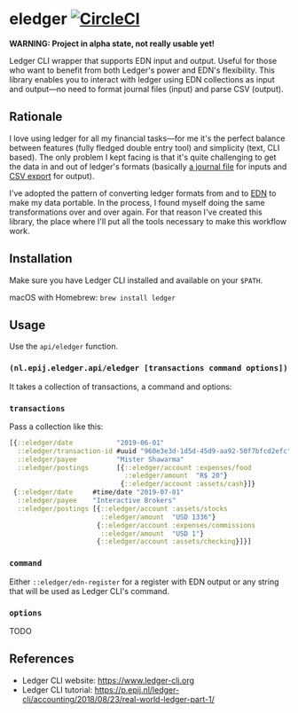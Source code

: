 # eledger [![CircleCI](https://circleci.com/gh/pepijn/eledger.svg?style=svg&circle-token=27f5ba848e50cda482c8b46f5a6835ff571ba9f3)](https://circleci.com/gh/pepijn/eledger)

**WARNING: Project in alpha state, not really usable yet!**

Ledger CLI wrapper that supports EDN input and output. Useful for those who want to benefit from both Ledger's power and EDN's flexibility. This library enables you to interact with ledger using EDN collections as input and output—no need to format journal files (input) and parse CSV (output).

## Rationale

I love using ledger for all my financial tasks—for me it's the perfect balance between features (fully fledged double entry tool) and simplicity (text, CLI based). The only problem I kept facing is that it's quite challenging to get the data in and out of ledger's formats (basically [a journal file](https://www.ledger-cli.org/3.0/doc/ledger3.html#Example-Journal-File) for inputs and [CSV export](https://www.ledger-cli.org/3.0/doc/ledger3.html#index-csv-exporting) for output).

I've adopted the pattern of converting ledger formats from and to [EDN](https://github.com/edn-format/edn) to make my data portable. In the process, I found myself doing the same transformations over and over again. For that reason I've created this library, the place where I'll put all the tools necessary to make this workflow work.

## Installation

Make sure you have Ledger CLI installed and available on your `$PATH`.

macOS with Homebrew: `brew install ledger`

## Usage

Use the `api/eledger` function.

### `(nl.epij.eledger.api/eledger [transactions command options])`

It takes a collection of transactions, a command and options:

### `transactions`

Pass a collection like this:

```clojure
[{::eledger/date           "2019-06-01"
  ::eledger/transaction-id #uuid "960e3e3d-1d5d-45d9-aa92-50f7bfcd2efc"
  ::eledger/payee          "Mister Shawarma"
  ::eledger/postings       [{::eledger/account :expenses/food
                             ::eledger/amount  "R$ 20"}
                            {::eledger/account :assets/cash}]}
 {::eledger/date     #time/date "2019-07-01"
  ::eledger/payee    "Interactive Brokers"
  ::eledger/postings [{::eledger/account :assets/stocks
                       ::eledger/amount  "USD 1336"}
                      {::eledger/account :expenses/commissions
                       ::eledger/amount  "USD 1"}
                      {::eledger/account :assets/checking}]}]
```

### `command`

Either `::eledger/edn-register` for a register with EDN output or any string that will be used as Ledger CLI's command.

### `options`

TODO

## References

- Ledger CLI website: https://www.ledger-cli.org
- Ledger CLI tutorial: https://p.epij.nl/ledger-cli/accounting/2018/08/23/real-world-ledger-part-1/
